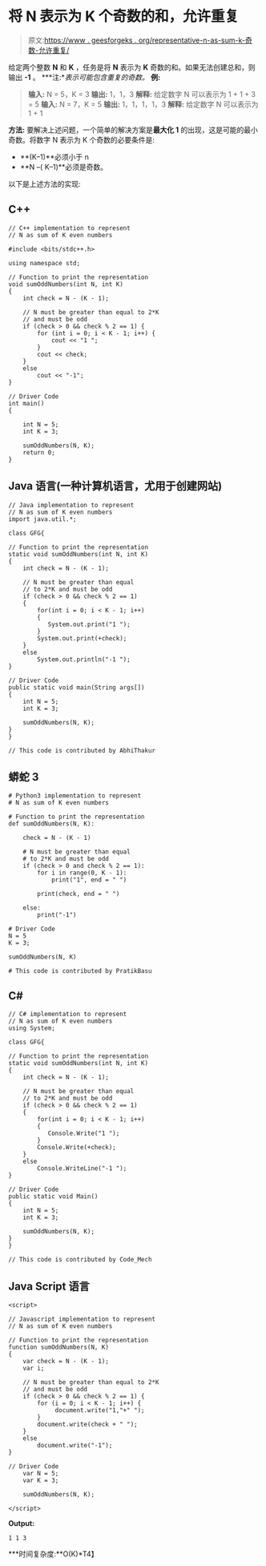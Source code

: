 # 将 N 表示为 K 个奇数的和，允许重复

> 原文:[https://www . geesforgeks . org/representative-n-as-sum-k-奇数-允许重复/](https://www.geeksforgeeks.org/represent-n-as-sum-of-k-odd-numbers-with-repetitions-allowed/)

给定两个整数 **N** 和 **K** ，任务是将 **N** 表示为 **K** 奇数的和。如果无法创建总和，则输出 **-1** 。
***注:**表示可能包含重复的奇数。*
**例:**

> **输入:** N = 5，K = 3
> **输出:** 1，1，3
> **解释:**
> 给定数字 N 可以表示为 1 + 1 + 3 = 5
> **输入:** N = 7，K = 5
> **输出:** 1，1，1，1，3
> **解释:**
> 给定数字 N 可以表示为 1 + 1

**方法:**
要解决上述问题，一个简单的解决方案是**最大化 1** 的出现，这是可能的最小奇数。将数字 N 表示为 K 个奇数的必要条件是:

*   **(K–1)**必须小于 n
*   **N –( K–1)**必须是奇数。

以下是上述方法的实现:

## C++

```
// C++ implementation to represent
// N as sum of K even numbers

#include <bits/stdc++.h>

using namespace std;

// Function to print the representation
void sumOddNumbers(int N, int K)
{
    int check = N - (K - 1);

    // N must be greater than equal to 2*K
    // and must be odd
    if (check > 0 && check % 2 == 1) {
        for (int i = 0; i < K - 1; i++) {
            cout << "1 ";
        }
        cout << check;
    }
    else
        cout << "-1";
}

// Driver Code
int main()
{

    int N = 5;
    int K = 3;

    sumOddNumbers(N, K);
    return 0;
}
```

## Java 语言(一种计算机语言，尤用于创建网站)

```
// Java implementation to represent
// N as sum of K even numbers
import java.util.*;

class GFG{

// Function to print the representation
static void sumOddNumbers(int N, int K)
{
    int check = N - (K - 1);

    // N must be greater than equal 
    // to 2*K and must be odd
    if (check > 0 && check % 2 == 1)
    {
        for(int i = 0; i < K - 1; i++)
        {
           System.out.print("1 ");
        }
        System.out.print(+check);
    }
    else
        System.out.println("-1 ");
}

// Driver Code
public static void main(String args[])
{
    int N = 5;
    int K = 3;

    sumOddNumbers(N, K);
}
}

// This code is contributed by AbhiThakur
```

## 蟒蛇 3

```
# Python3 implementation to represent 
# N as sum of K even numbers 

# Function to print the representation 
def sumOddNumbers(N, K):

    check = N - (K - 1) 

    # N must be greater than equal  
    # to 2*K and must be odd 
    if (check > 0 and check % 2 == 1): 
        for i in range(0, K - 1): 
            print("1", end = " ") 

        print(check, end = " ") 

    else:
        print("-1") 

# Driver Code 
N = 5
K = 3; 

sumOddNumbers(N, K) 

# This code is contributed by PratikBasu    
```

## C#

```
// C# implementation to represent
// N as sum of K even numbers
using System;

class GFG{

// Function to print the representation
static void sumOddNumbers(int N, int K)
{
    int check = N - (K - 1);

    // N must be greater than equal 
    // to 2*K and must be odd
    if (check > 0 && check % 2 == 1)
    {
        for(int i = 0; i < K - 1; i++)
        {
           Console.Write("1 ");
        }
        Console.Write(+check);
    }
    else
        Console.WriteLine("-1 ");
}

// Driver Code
public static void Main()
{
    int N = 5;
    int K = 3;

    sumOddNumbers(N, K);
}
}

// This code is contributed by Code_Mech
```

## Java Script 语言

```
<script>

// Javascript implementation to represent
// N as sum of K even numbers

// Function to print the representation
function sumOddNumbers(N, K)
{
    var check = N - (K - 1);
    var i;

    // N must be greater than equal to 2*K
    // and must be odd
    if (check > 0 && check % 2 == 1) {
        for (i = 0; i < K - 1; i++) {
             document.write("1,"+" ");
        }
        document.write(check + " ");
    }
    else
        document.write("-1");
}

// Driver Code
    var N = 5;
    var K = 3;

    sumOddNumbers(N, K);

</script>
```

**Output:** 

```
1 1 3
```

***时间复杂度:**O(K)*T4】